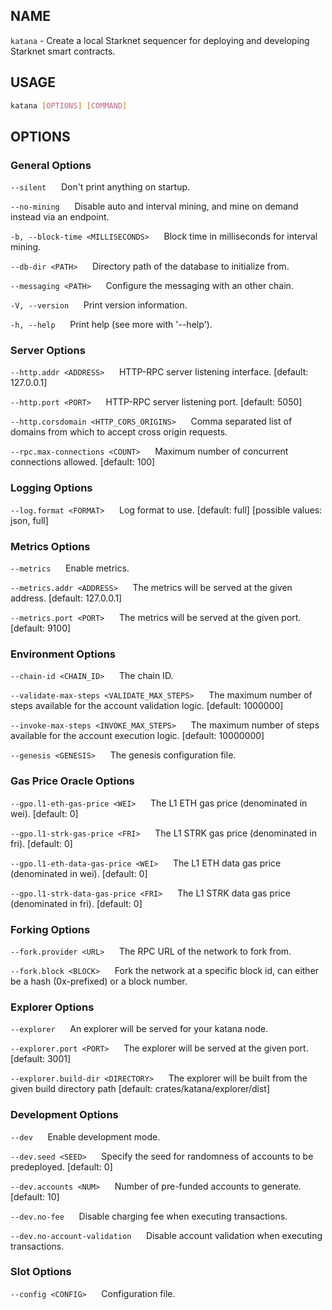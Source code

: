 ## NAME

`katana` - Create a local Starknet sequencer for deploying and developing Starknet smart contracts.

## USAGE

```sh
katana [OPTIONS] [COMMAND]
```

## OPTIONS

### General Options

`--silent`
&nbsp;&nbsp;&nbsp;&nbsp; Don't print anything on startup.

`--no-mining`
&nbsp;&nbsp;&nbsp;&nbsp; Disable auto and interval mining, and mine on demand instead via an endpoint.

`-b, --block-time <MILLISECONDS>`
&nbsp;&nbsp;&nbsp;&nbsp; Block time in milliseconds for interval mining.

`--db-dir <PATH>`
&nbsp;&nbsp;&nbsp;&nbsp; Directory path of the database to initialize from.

`--messaging <PATH>`
&nbsp;&nbsp;&nbsp;&nbsp; Configure the messaging with an other chain.

`-V, --version`
&nbsp;&nbsp;&nbsp;&nbsp; Print version information.

`-h, --help`
&nbsp;&nbsp;&nbsp;&nbsp; Print help (see more with '--help').

### Server Options

`--http.addr <ADDRESS>`
&nbsp;&nbsp;&nbsp;&nbsp; HTTP-RPC server listening interface. [default: 127.0.0.1]

`--http.port <PORT>`
&nbsp;&nbsp;&nbsp;&nbsp; HTTP-RPC server listening port. [default: 5050]

`--http.corsdomain <HTTP_CORS_ORIGINS>`
&nbsp;&nbsp;&nbsp;&nbsp; Comma separated list of domains from which to accept cross origin requests.

`--rpc.max-connections <COUNT>`
&nbsp;&nbsp;&nbsp;&nbsp; Maximum number of concurrent connections allowed. [default: 100]

### Logging Options

`--log.format <FORMAT>`
&nbsp;&nbsp;&nbsp;&nbsp; Log format to use. [default: full] [possible values: json, full]

### Metrics Options

`--metrics`
&nbsp;&nbsp;&nbsp;&nbsp; Enable metrics.

`--metrics.addr <ADDRESS>`
&nbsp;&nbsp;&nbsp;&nbsp; The metrics will be served at the given address. [default: 127.0.0.1]

`--metrics.port <PORT>`
&nbsp;&nbsp;&nbsp;&nbsp; The metrics will be served at the given port. [default: 9100]

### Environment Options

`--chain-id <CHAIN_ID>`
&nbsp;&nbsp;&nbsp;&nbsp; The chain ID.

`--validate-max-steps <VALIDATE_MAX_STEPS>`
&nbsp;&nbsp;&nbsp;&nbsp; The maximum number of steps available for the account validation logic. [default: 1000000]

`--invoke-max-steps <INVOKE_MAX_STEPS>`
&nbsp;&nbsp;&nbsp;&nbsp; The maximum number of steps available for the account execution logic. [default: 10000000]

`--genesis <GENESIS>`
&nbsp;&nbsp;&nbsp;&nbsp; The genesis configuration file.

### Gas Price Oracle Options

`--gpo.l1-eth-gas-price <WEI>`
&nbsp;&nbsp;&nbsp;&nbsp; The L1 ETH gas price (denominated in wei). [default: 0]

`--gpo.l1-strk-gas-price <FRI>`
&nbsp;&nbsp;&nbsp;&nbsp; The L1 STRK gas price (denominated in fri). [default: 0]

`--gpo.l1-eth-data-gas-price <WEI>`
&nbsp;&nbsp;&nbsp;&nbsp; The L1 ETH data gas price (denominated in wei). [default: 0]

`--gpo.l1-strk-data-gas-price <FRI>`
&nbsp;&nbsp;&nbsp;&nbsp; The L1 STRK data gas price (denominated in fri). [default: 0]

### Forking Options

`--fork.provider <URL>`
&nbsp;&nbsp;&nbsp;&nbsp; The RPC URL of the network to fork from.

`--fork.block <BLOCK>`
&nbsp;&nbsp;&nbsp;&nbsp; Fork the network at a specific block id, can either be a hash (0x-prefixed) or a block number.

### Explorer Options

`--explorer`
&nbsp;&nbsp;&nbsp;&nbsp; An explorer will be served for your katana node.

`--explorer.port <PORT>`
&nbsp;&nbsp;&nbsp;&nbsp; The explorer will be served at the given port. [default: 3001] 

`--explorer.build-dir <DIRECTORY>`
&nbsp;&nbsp;&nbsp;&nbsp; The explorer will be built from the given build directory path [default: crates/katana/explorer/dist] 

### Development Options

`--dev`
&nbsp;&nbsp;&nbsp;&nbsp; Enable development mode.

`--dev.seed <SEED>`
&nbsp;&nbsp;&nbsp;&nbsp; Specify the seed for randomness of accounts to be predeployed. [default: 0]

`--dev.accounts <NUM>`
&nbsp;&nbsp;&nbsp;&nbsp; Number of pre-funded accounts to generate. [default: 10]

`--dev.no-fee`
&nbsp;&nbsp;&nbsp;&nbsp; Disable charging fee when executing transactions.

`--dev.no-account-validation`
&nbsp;&nbsp;&nbsp;&nbsp; Disable account validation when executing transactions.

### Slot Options

`--config <CONFIG>`
&nbsp;&nbsp;&nbsp;&nbsp; Configuration file.
